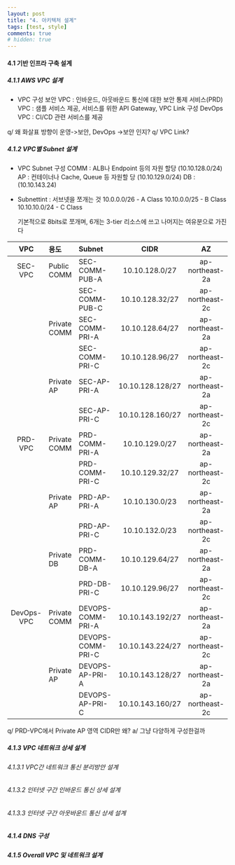 ```yaml
---
layout: post
title: "4. 아키텍처 설계"
tags: [test, style]
comments: true
# hidden: true
---
```


#### 4.1 기반 인프라 구축 설계
##### 4.1.1 AWS VPC 설계
* VPC 구성
보안 VPC : 인바운드, 아웃바운드 통신에 대한 보안 통제
서비스(PRD) VPC : 샘플 서비스 제공, 서비스를 위한 API Gateway, VPC Link 구성
DevOps VPC : CI/CD 관련 서비스를 제공

q/ 왜 화살표 방향이 운영->보안, DevOps ->보안 인지?
q/ VPC Link?

##### 4.1.2 VPC별 Subnet 설계
* VPC Subnet 구성
COMM : ALB나 Endpoint 등의 자원 할당 (10.10.128.0/24)
AP : 컨테이너나 Cache, Queue 등 자원할 당 (10.10.129.0/24)
DB : (10.10.143.24)

* Subnettint : 서브넷을 쪼개는 것
  10.0.0.0/26   - A Class
  10.10.0.0/25  - B Class
  10.10.10.0/24 - C Class
  
  기본적으로 8bits로 쪼개며, 6개는 3-tier 리소스에 쓰고 나머지는 여유분으로 가진다

| VPC | 용도 | Subnet | CIDR | AZ |
|:----:|:----|:----|:----:|:----:|
| SEC-VPC | Public COMM | SEC-COMM-PUB-A | 10.10.128.0/27 | ap-northeast-2a |
| | | SEC-COMM-PUB-C | 10.10.128.32/27 | ap-northeast-2c |
| | Private COMM | SEC-COMM-PRI-A | 10.10.128.64/27 | ap-northeast-2a |
| | | SEC-COMM-PRI-C | 10.10.128.96/27 | ap-northeast-2c |
| | Private AP | SEC-AP-PRI-A | 10.10.128.128/27 | ap-northeast-2a |
| | | SEC-AP-PRI-C | 10.10.128.160/27 | ap-northeast-2c |
| PRD-VPC | Private COMM | PRD-COMM-PRI-A | 10.10.129.0/27 | ap-northeast-2a |
| | | PRD-COMM-PRI-C | 10.10.129.32/27 | ap-northeast-2c |
| | Private AP | PRD-AP-PRI-A | 10.10.130.0/23 | ap-northeast-2a |
| | | PRD-AP-PRI-C | 10.10.132.0/23 | ap-northeast-2c |
| | Private DB | PRD-COMM-DB-A | 10.10.129.64/27 | ap-northeast-2a |
| | | PRD-DB-PRI-C | 10.10.129.96/27 | ap-northeast-2c |
| DevOps-VPC | Private COMM | DEVOPS-COMM-PRI-A | 10.10.143.192/27 | ap-northeast-2a |
| | | DEVOPS-COMM-PRI-C | 10.10.143.224/27 | ap-northeast-2c |
| | Private AP | DEVOPS-AP-PRI-A | 10.10.143.128/27 | ap-northeast-2a |
| | | DEVOPS-AP-PRI-C | 10.10.143.160/27 | ap-northeast-2c |

q/ PRD-VPC에서 Private AP 영역 CIDR만 왜?
a/ 그냥 다양하게 구성한걸까

##### 4.1.3 VPC 네트워크 상세 설계
###### 4.1.3.1 VPC간 네트워크 통신 분리방안 설계
###### 4.1.3.2 인터넷 구간 인바운드 통신 상세 설계
###### 4.1.3.3 인터넷 구간 아웃바운드 통신 상세 설계

##### 4.1.4 DNS 구성

##### 4.1.5 Overall VPC 및 네트워크 설계